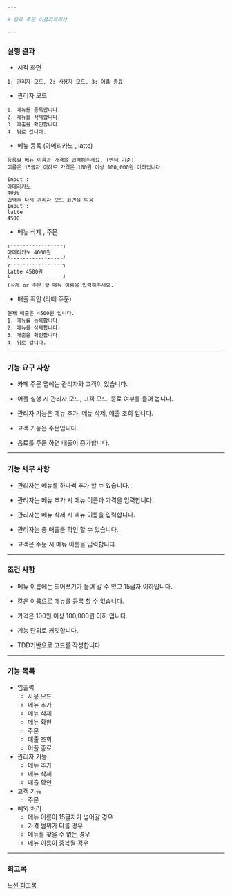 ```yaml
---

# 음료 주문 어플리케이션

---
```

    
### 실행 결과

- 시작 화면
```
1: 관리자 모드, 2: 사용자 모드, 3: 어플 종료
```

- 관리자 모드
```
1. 메뉴를 등록합니다.
2. 메뉴를 삭제합니다.
3. 매출을 확인합니다.
4. 뒤로 갑니다.

```

- 메뉴 등록 (아메리카노 , latte)
```
등록할 메뉴 이름과 가격을 입력해주세요. (엔터 기준)
이름은 15글자 이하로 가격은 100원 이상 100,000원 이하입니다.

Input :
아메리카노
4000
입력후 다시 관리자 모드 화면을 띄움
Input :
latte
4500
```

- 메뉴 삭제 , 주문
```
┌-----------------┐
아메리카노 4000원
└-----------------┘ 
┌-----------------┐
latte 4500원
└-----------------┘ 
(삭제 or 주문)할 메뉴 이름을 입력해주세요.

```

- 매출 확인 (라떼 주문)
```
현재 매출은 4500원 입니다.
1. 메뉴를 등록합니다.
2. 메뉴를 삭제합니다.
3. 매출을 확인합니다.
4. 뒤로 갑니다.
```

---

### 기능 요구 사항

- 카페 주문 앱에는 관리자와 고객이 있습니다.
- 어플 실행 시 관리자 모드, 고객 모드, 종료 여부를 물어 봅니다.

- 관리자 기능은 메뉴 추가, 메뉴 삭제, 매출 조회 입니다.
- 고객 기능은 주문입니다.

- 음료를 주문 하면 매출이 증가합니다.

---

### 기능 세부 사항

- 관리자는 메뉴를 하나씩 추가 할 수 있습니다.
- 관리자는 메뉴 추가 시 메뉴 이름과 가격을 입력합니다.
- 관리자는 메뉴 삭제 시 메뉴 이름을 입력합니다.
- 관리자는 총 매출을 학인 할 수 있습니다.

- 고객은 주문 시 메뉴 이름을 입력합니다.

---

### 조건 사항

- 메뉴 이름에는 띄어쓰기가 들어 갈 수 있고 15글자 이하입니다.
- 같은 이름으로 메뉴를 등록 할 수 없습니다.
- 가격은 100원 이상 100,000원 이하 입니다.

- 기능 단위로 커밋합니다.
- TDD기반으로 코드를 작성합니다.

---

### 기능 목록

- 입출력
    - 사용 모드
    - 메뉴 추가
    - 메뉴 삭제
    - 메뉴 확인
    - 주문
    - 매출 조회
    - 어플 종료
- 관리자 기능
    - 메뉴 추가
    - 메뉴 삭제
    - 매출 확인
- 고객 기능
    - 주문
- 예외 처리
    - 메뉴 이름이 15글자가 넘어갈 경우
    - 가격 범위가 다를 경우
    - 메뉴를 찾을 수 없는 경우
    - 메뉴 이름이 중복될 경우
    
---

### 회고록

[노션 회고록](https://www.notion.so/feat-Java-9126c426ed5342ba8e99456aa43346c4)